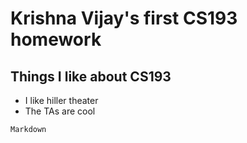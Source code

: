 # Krishna Vijay's first CS193 homework

## Things I like about CS193
- I like hiller theater
- The TAs are cool


```
Markdown
```
